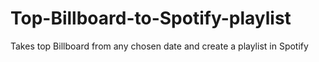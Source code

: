 # Top-Billboard-to-Spotify-playlist
Takes top Billboard from any chosen date and create a playlist in Spotify

